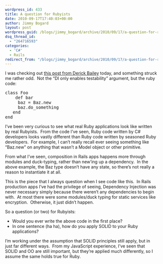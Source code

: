 ```yaml
---
wordpress_id: 433
title: A question for Rubyists
date: 2010-09-17T17:40:03+00:00
author: Jimmy Bogard
layout: post
wordpress_guid: /blogs/jimmy_bogard/archive/2010/09/17/a-question-for-rubyists.aspx
dsq_thread_id:
  - "264716593"
categories:
  - 'C#'
  - Rails
redirect_from: "/blogs/jimmy_bogard/archive/2010/09/17/a-question-for-rubyists.aspx/"
---
```

I was checking out [this post from Derick Bailey](https://lostechies.com/blogs/derickbailey/archive/2010/09/10/design-and-testability.aspx) today, and something struck me rather odd.&#160; Not the “DI only enables testability” argument, but the ruby code:

<pre>class Foo<br />&#160;&#160;&#160; def bar<br />&#160;&#160;&#160;&#160; baz = Baz.new<br />&#160;&#160;&#160;&#160; baz.do_something<br />&#160;&#160; end
end</pre>

I’ve been very curious to see what real Ruby applications look like written by real Rubyists.&#160; From the code I’ve seen, Ruby code written by C# developers looks vastly different than Ruby code written by seasoned Ruby developers.&#160; For example, I can’t really recall ever seeing something like “Baz.new” on anything that wasn’t a Model object or other primitive.

From what I’ve seen, composition in Rails apps happens more through modules and duck-typing, rather than new’ing up a dependency.&#160; In the above example, the Baz type doesn’t have any state, so there’s not really a reason to instantiate it at all.

This is the piece that I always question when I see code like this.&#160; In Rails production apps I’ve had the privilege of seeing, Dependency Injection was never necessary simply because there weren’t any dependencies to begin with.&#160; At most there were some modules/duck typing for static services like encryption.&#160; Otherwise, it just didn’t happen.

So a question (or two) for Rubyists:

  * Would you ever write the above code in the first place?
  * In one sentence (ha ha), how do you apply SOLID to your Ruby applications?

I’m working under the assumption that SOLID principles still apply, but in just far different ways.&#160; From my JavaScript experience, I’ve seen that SOLID and OO are still important, but they’re applied much differently, so I assume the same holds true for Ruby.